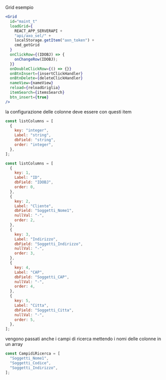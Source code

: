 Grid esempio

```jsx
<Grid
  id="maint_t"
  loadGrid={
    REACT_APP_SERVERAPI +
    "api/axo_sel/" +
    localStorage.getItem("axn_token") +
    cmd_getGrid
  }
  onClickRow={(IDOBJ) => {
    onChangeRow(IDOBJ);
  }}
  onDoubleClickRow={() => {}}
  onBtnInsert={insertClickHandler}
  onBtnDelete={deleteClickHandler}
  nameView={nameView}
  reload={reloadGriglia}
  itemSearch={itemsSearch}
  btn_insert={true}
/>
```

la configurazione delle colonne deve essere con questi item

```js
const listColumns = [
  {
    key: "integer",
    Label: "string",
    dbField: "string",
    order: "integer",
  },
];
```

```js
const listColumns = [
  {
    key: 1,
    Label: "ID",
    dbField: "IDOBJ",
    order: 0,
  },
  {
    key: 2,
    Label: "Cliente",
    dbField: "Soggetti_Nome1",
    nullVal: "-",
    order: 2,
  },
  {
    key: 3,
    Label: "Indirizzo",
    dbField: "Soggetti_Indirizzo",
    nullVal: "-",
    order: 3,
  },
  {
    key: 4,
    Label: "CAP",
    dbField: "Soggetti_CAP",
    nullVal: "-",
    order: 4,
  },
  {
    key: 5,
    Label: "Citta",
    dbField: "Soggetti_Citta",
    nullVal: "-",
    order: 5,
  },
];
```

vengono passati anche i campi di ricerca mettendo i nomi delle colonne in un array

```js
const CampidiRicerca = [
  "Soggetti_Nome1",
  "Soggetti_Codice",
  "Soggetti_Indirizzo",
];
```

```js

```
